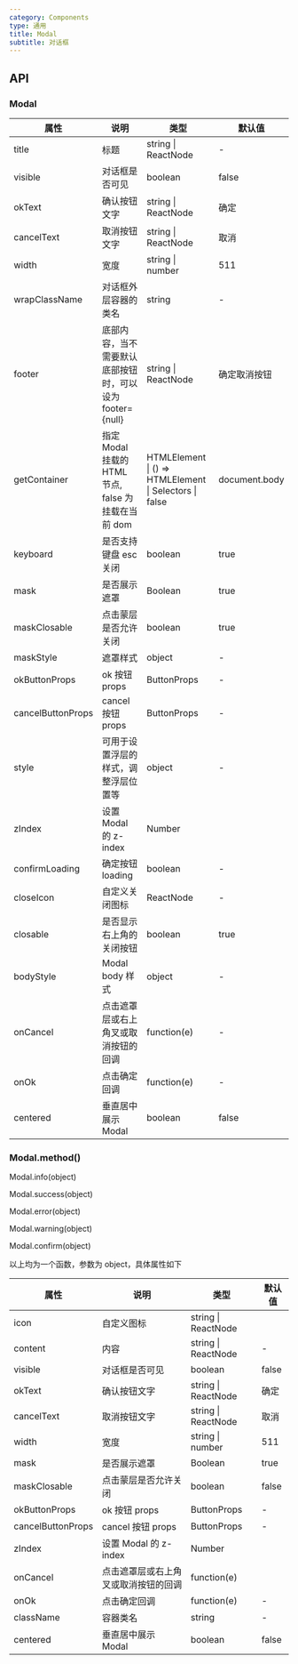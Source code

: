 ```yaml
---
category: Components
type: 通用
title: Modal
subtitle: 对话框
---
```



## API

### Modal

| 属性 | 说明 | 类型 | 默认值 |
| --- | --- | ---  | ---   |
| title | 标题 | string \| ReactNode | - |
| visible | 对话框是否可见 | boolean | false|
| okText | 确认按钮文字 | string \| ReactNode| 确定 |
| cancelText | 取消按钮文字 | string \| ReactNode | 取消 |
| width | 宽度 | string \| number | 511 |
| wrapClassName | 对话框外层容器的类名 | string | - |
| footer | 底部内容，当不需要默认底部按钮时，可以设为 footer={null} | string \| ReactNode | 确定取消按钮 |
| getContainer | 指定 Modal 挂载的 HTML 节点, false 为挂载在当前 dom | HTMLElement \| () => HTMLElement \|  Selectors \| false | document.body |
| keyboard | 是否支持键盘 esc 关闭 | boolean | true |
| mask | 是否展示遮罩 | Boolean | true |
| maskClosable | 点击蒙层是否允许关闭 | boolean | true |
| maskStyle | 遮罩样式 | object | - |
| okButtonProps | ok 按钮 props| ButtonProps | - |
| cancelButtonProps | cancel 按钮 props | ButtonProps | - |
| style | 可用于设置浮层的样式，调整浮层位置等 | object | - |
| zIndex | 设置 Modal 的 z-index | Number |
| confirmLoading | 确定按钮 loading | boolean | - |
| closeIcon | 自定义关闭图标 | ReactNode | - |
| closable | 是否显示右上角的关闭按钮 | boolean | true |
| bodyStyle | Modal body 样式 | object | - |
| onCancel | 点击遮罩层或右上角叉或取消按钮的回调 | function(e) | - |
| onOk | 点击确定回调 | function(e) | - |
| centered | 垂直居中展示 Modal | boolean | false |


### Modal.method()

Modal.info(object)

Modal.success(object)

Modal.error(object)

Modal.warning(object)

Modal.confirm(object)

以上均为一个函数，参数为 object，具体属性如下

| 属性 | 说明 | 类型 | 默认值 |
| --- | ---  | --- | ---   |
| icon | 自定义图标 | string \| ReactNode | <Icon type="question-circle" /> |
| content | 内容 | string \| ReactNode | - |
| visible | 对话框是否可见 | boolean | false |
| okText | 确认按钮文字 | string \| ReactNode | 确定 |
| cancelText | 取消按钮文字 | string \| ReactNode | 取消|
| width | 宽度 | string \|  number | 511 |
| mask | 是否展示遮罩 | Boolean | true |
| maskClosable | 点击蒙层是否允许关闭 | boolean | false |
| okButtonProps | ok 按钮 props | ButtonProps | - |
| cancelButtonProps | cancel 按钮 props | ButtonProps | - |
| zIndex | 设置 Modal 的 z-index | Number |
| onCancel | 点击遮罩层或右上角叉或取消按钮的回调 | function(e) |
| onOk | 点击确定回调 | function(e) | - |
| className | 容器类名 | string | - |
| centered | 垂直居中展示 Modal | boolean | false |
